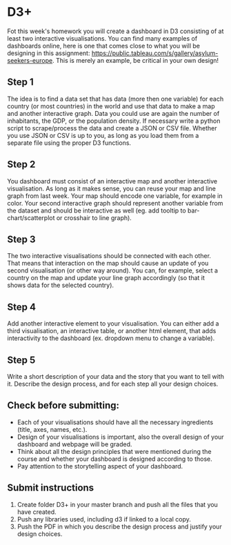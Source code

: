 # D3+

Fot this week's homework you will create a dashboard in D3 consisting of at least two interactive visualisations.
You can find many examples of dashboards online, here is one that comes close to what you will be designing in this assignment:
https://public.tableau.com/s/gallery/asylum-seekers-europe. This is merely an example, be critical in your own design!

## Step 1
The idea is to find a data set that has data (more then one variable) for each country (or most countries) in the world and use that data to make a map and another interactive graph. Data you could use are again the number of inhabitants, the GDP, or the population density. If necessary write a python script to scrape/process the data and create a JSON or CSV file.
Whether you use JSON or CSV is up to you, as long as you load them from a separate file using the proper 
D3 functions.

## Step 2
You dashboard must consist of an interactive map and another interactive visualisation. As long as it makes sense, you can reuse your map and line graph from last week.
Your map should encode one variable, for example in color.
Your second interactive graph should represent another variable from the dataset and should be interactive as well (eg. add tooltip to bar-chart/scatterplot or crosshair to line graph).

## Step 3
The two interactive visualisations should be connected with each other. That means that interaction on the map should cause an update of you second visualisation (or other way around). You can, for example, select a country on the map and update your line graph accordingly (so that it shows data for the selected country).

## Step 4
Add another interactive element to your visualisation. You can either add a third visualisation, an interactive table, or another html element, that adds interactivity to the dashboard (ex. dropdown menu to change a variable).  


## Step 5
Write a short description of your data and the story that you want to tell with it. Describe the design process, and for each step all your design choices.


## Check before submitting: 
* Each of your visualisations should have all the necessary ingredients (title, axes, names, etc.).
* Design of your visualisations is important, also the overall design of your dashboard and webpage will be graded.
* Think about all the design principles that were mentioned during the course and whether your dashboard is designed according to those.
* Pay attention to the storytelling aspect of your dashboard.
  

## Submit instructions

1. Create folder D3+ in your master branch and push all the files that you have created.
2. Push any libraries used, including d3 if linked to a local copy.
3. Push the PDF in which you describe the design process and justify your design choices.
